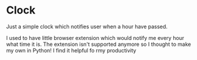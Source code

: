 # Clock
Just a simple clock which notifies user when a hour have passed.

I used to have little browser extension which would notify me every hour what time it is. The extension isn't supported anymore so I thought to make my own in Python! I find it helpful fo rmy productivity
